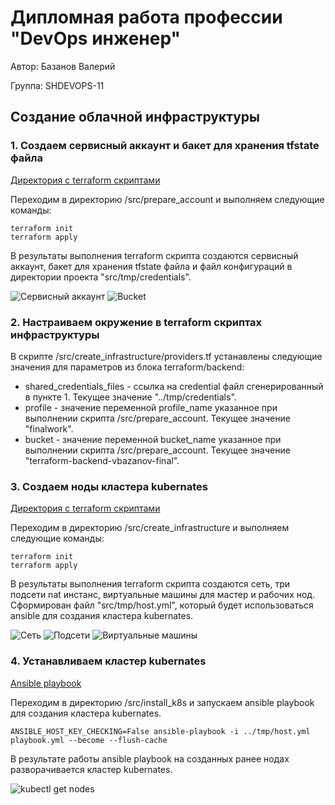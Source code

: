 # Дипломная работа профессии "DevOps инженер"

Автор: Базанов Валерий

Группа: SHDEVOPS-11


## Создание облачной инфраструктуры

### 1. Создаем сервисный аккаунт и бакет для хранения tfstate файла

[Директория с terraform скриптами](./src/prepare_account/)

Переходим в директорию /src/prepare_account и выполняем следующие команды:

```
terraform init
terraform apply
```

В результаты выполнения terraform скрипта создаются сервисный аккаунт, бакет для хранения tfstate файла и файл конфигураций в директории проекта "src/tmp/credentials".

<image src="img/service_account.png" alt="Сервисный аккаунт">

<image src="img/bucket.png" alt="Bucket">


### 2. Настраиваем окружение в terraform скриптах инфраструктуры

В скрипте /src/create_infrastructure/providers.tf устанавлены следующие значения для параметров из блока terraform/backend:
- shared_credentials_files - ссылка на credential файл сгенерированный в пункте 1. Текущее значение "../tmp/credentials".
- profile - значение переменной profile_name указанное при выполнении скрипта /src/prepare_account. Текущее значение "finalwork".
- bucket - значение переменной bucket_name указанное при выполнении скрипта /src/prepare_account. Текущее значение "terraform-backend-vbazanov-final".


### 3. Создаем ноды кластера kubernates

[Директория с terraform скриптами](./src/create_infrastructure/)

Переходим в директорию /src/create_infrastructure и выполняем следующие команды:

```
terraform init
terraform apply
```

В результаты выполнения terraform скрипта создаются сеть, три подсети nat инстанс, виртуальные машины для мастер и рабочих нод. Сформирован файл "src/tmp/host.yml", который будет использоваться ansible для создания кластера kubernates.

<image src="img/tbd" alt="Сеть">

<image src="img/tbd" alt="Подсети">

<image src="img/tbd" alt="Виртуальные машины">


### 4. Устанавливаем кластер kubernates

[Ansible playbook](./src/install_k8s/playbook.yml)

Переходим в директорию /src/install_k8s и запускаем ansible playbook для создания кластера kubernates.

```
ANSIBLE_HOST_KEY_CHECKING=False ansible-playbook -i ../tmp/host.yml playbook.yml --become --flush-cache
```

В результате работы ansible playbook на созданных ранее нодах разворачивается кластер kubernates.

<image src="img/tbd" alt="kubectl get nodes">